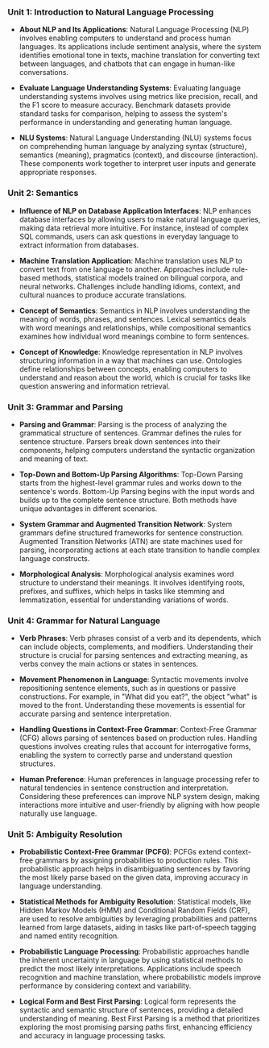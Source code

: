 ### Unit 1: Introduction to Natural Language Processing
- **About NLP and Its Applications**: Natural Language Processing (NLP) involves enabling computers to understand and process human languages. Its applications include sentiment analysis, where the system identifies emotional tone in texts, machine translation for converting text between languages, and chatbots that can engage in human-like conversations.

- **Evaluate Language Understanding Systems**: Evaluating language understanding systems involves using metrics like precision, recall, and the F1 score to measure accuracy. Benchmark datasets provide standard tasks for comparison, helping to assess the system's performance in understanding and generating human language.

- **NLU Systems**: Natural Language Understanding (NLU) systems focus on comprehending human language by analyzing syntax (structure), semantics (meaning), pragmatics (context), and discourse (interaction). These components work together to interpret user inputs and generate appropriate responses.

### Unit 2: Semantics
- **Influence of NLP on Database Application Interfaces**: NLP enhances database interfaces by allowing users to make natural language queries, making data retrieval more intuitive. For instance, instead of complex SQL commands, users can ask questions in everyday language to extract information from databases.

- **Machine Translation Application**: Machine translation uses NLP to convert text from one language to another. Approaches include rule-based methods, statistical models trained on bilingual corpora, and neural networks. Challenges include handling idioms, context, and cultural nuances to produce accurate translations.

- **Concept of Semantics**: Semantics in NLP involves understanding the meaning of words, phrases, and sentences. Lexical semantics deals with word meanings and relationships, while compositional semantics examines how individual word meanings combine to form sentences.

- **Concept of Knowledge**: Knowledge representation in NLP involves structuring information in a way that machines can use. Ontologies define relationships between concepts, enabling computers to understand and reason about the world, which is crucial for tasks like question answering and information retrieval.

### Unit 3: Grammar and Parsing
- **Parsing and Grammar**: Parsing is the process of analyzing the grammatical structure of sentences. Grammar defines the rules for sentence structure. Parsers break down sentences into their components, helping computers understand the syntactic organization and meaning of text.

- **Top-Down and Bottom-Up Parsing Algorithms**: Top-Down Parsing starts from the highest-level grammar rules and works down to the sentence's words. Bottom-Up Parsing begins with the input words and builds up to the complete sentence structure. Both methods have unique advantages in different scenarios.

- **System Grammar and Augmented Transition Network**: System grammars define structured frameworks for sentence construction. Augmented Transition Networks (ATN) are state machines used for parsing, incorporating actions at each state transition to handle complex language constructs.

- **Morphological Analysis**: Morphological analysis examines word structure to understand their meanings. It involves identifying roots, prefixes, and suffixes, which helps in tasks like stemming and lemmatization, essential for understanding variations of words.

### Unit 4: Grammar for Natural Language
- **Verb Phrases**: Verb phrases consist of a verb and its dependents, which can include objects, complements, and modifiers. Understanding their structure is crucial for parsing sentences and extracting meaning, as verbs convey the main actions or states in sentences.

- **Movement Phenomenon in Language**: Syntactic movements involve repositioning sentence elements, such as in questions or passive constructions. For example, in "What did you eat?", the object "what" is moved to the front. Understanding these movements is essential for accurate parsing and sentence interpretation.

- **Handling Questions in Context-Free Grammar**: Context-Free Grammar (CFG) allows parsing of sentences based on production rules. Handling questions involves creating rules that account for interrogative forms, enabling the system to correctly parse and understand question structures.

- **Human Preference**: Human preferences in language processing refer to natural tendencies in sentence construction and interpretation. Considering these preferences can improve NLP system design, making interactions more intuitive and user-friendly by aligning with how people naturally use language.

### Unit 5: Ambiguity Resolution
- **Probabilistic Context-Free Grammar (PCFG)**: PCFGs extend context-free grammars by assigning probabilities to production rules. This probabilistic approach helps in disambiguating sentences by favoring the most likely parse based on the given data, improving accuracy in language understanding.

- **Statistical Methods for Ambiguity Resolution**: Statistical models, like Hidden Markov Models (HMM) and Conditional Random Fields (CRF), are used to resolve ambiguities by leveraging probabilities and patterns learned from large datasets, aiding in tasks like part-of-speech tagging and named entity recognition.

- **Probabilistic Language Processing**: Probabilistic approaches handle the inherent uncertainty in language by using statistical methods to predict the most likely interpretations. Applications include speech recognition and machine translation, where probabilistic models improve performance by considering context and variability.

- **Logical Form and Best First Parsing**: Logical form represents the syntactic and semantic structure of sentences, providing a detailed understanding of meaning. Best First Parsing is a method that prioritizes exploring the most promising parsing paths first, enhancing efficiency and accuracy in language processing tasks.
